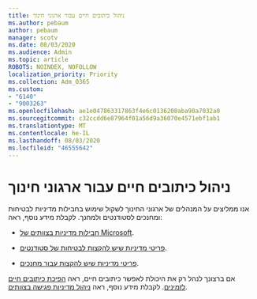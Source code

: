 ```yaml
---
title: ניהול כיתובים חיים עבור ארגוני חינוך
ms.author: pebaum
author: pebaum
manager: scotv
ms.date: 08/03/2020
ms.audience: Admin
ms.topic: article
ROBOTS: NOINDEX, NOFOLLOW
localization_priority: Priority
ms.collection: Adm_O365
ms.custom:
- "6140"
- "9003263"
ms.openlocfilehash: ae1e047863317863f4e6c0136200aba90a7032a0
ms.sourcegitcommit: c32ccdd6e87964f01a56d9a36070e4571ebf1ab1
ms.translationtype: MT
ms.contentlocale: he-IL
ms.lasthandoff: 08/03/2020
ms.locfileid: "46555642"
---
```

# <a name="managing-live-captions-for-education-organizations"></a>ניהול כיתובים חיים עבור ארגוני חינוך

אנו ממליצים על המנהלים של ארגוני החינוך לשקול שימוש בחבילות מדיניות לבטיחות ומחנכים לסטודנטים ולמחנך. לקבלת מידע נוסף, ראה:  

- [חבילות מדיניות בצוותים של Microsoft](https://docs.microsoft.com/microsoftteams/policy-packages-edu#policy-packages-in-microsoft-teams).  
    
- [פריטי מדיניות שיש להקצות לבטיחות של סטודנטים](https://docs.microsoft.com/microsoftteams/policy-packages-edu#policies-that-should-be-assigned-for-student-safety).

- [פריטי מדיניות שיש להקצות עבור מחנכים](https://docs.microsoft.com/microsoftteams/policy-packages-edu#policies-that-should-be-assigned-for-educators).

אם ברצונך לנהל רק את היכולת לאפשר כיתובים חיים, ראה [הפיכת כיתובים חיים לזמינים](https://docs.microsoft.com/microsoftteams/meeting-policies-in-teams#enable-live-captions). לקבלת מידע נוסף, ראה [ניהול מדיניות פגישה בצוותים](https://docs.microsoft.com/microsoftteams/meeting-policies-in-teams).